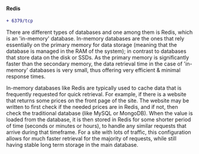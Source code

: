 #### Redis

```diff
+ 6379/tcp
```

There are different types of databases and one among them is Redis, which is an 'in-memory' database. 
In-memory databases are the ones that rely essentially on the primary memory for data storage (meaning that the database is managed in the RAM of the system); 
in contrast to databases that store data on the disk or SSDs. 
As the primary memory is significantly faster than the secondary memory, the data retrieval time in the case of 'in-memory' databases is very small, 
thus offering very efficient & minimal response times.

In-memory databases like Redis are typically used to cache data that is frequently requested for quick
retrieval. For example, if there is a website that returns some prices on the front page of the site. 
The website may be written to first check if the needed prices are in Redis, and if not, then check the traditional
database (like MySQL or MongoDB). When the value is loaded from the database, it is then stored in Redis
for some shorter period of time (seconds or minutes or hours), to handle any similar requests that arrive
during that timeframe. For a site with lots of traffic, this configuration allows for much faster retrieval for the
majority of requests, while still having stable long term storage in the main database.
